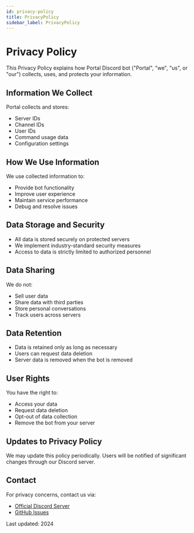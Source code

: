 ```yaml
---
id: privacy-policy
title: PrivacyPolicy
sidebar_label: PrivacyPolicy
---
```


# Privacy Policy

This Privacy Policy explains how Portal Discord bot ("Portal", "we", "us", or "our") collects, uses, and protects your information.

## Information We Collect

Portal collects and stores:
- Server IDs
- Channel IDs
- User IDs
- Command usage data
- Configuration settings

## How We Use Information

We use collected information to:
- Provide bot functionality
- Improve user experience
- Maintain service performance
- Debug and resolve issues

## Data Storage and Security

- All data is stored securely on protected servers
- We implement industry-standard security measures
- Access to data is strictly limited to authorized personnel

## Data Sharing

We do not:
- Sell user data
- Share data with third parties
- Store personal conversations
- Track users across servers

## Data Retention

- Data is retained only as long as necessary
- Users can request data deletion
- Server data is removed when the bot is removed

## User Rights

You have the right to:
- Access your data
- Request data deletion
- Opt-out of data collection
- Remove the bot from your server

## Updates to Privacy Policy

We may update this policy periodically. Users will be notified of significant changes through our Discord server.

## Contact

For privacy concerns, contact us via:
- [Official Discord Server](https://discord.com/invite/WrMUzJYyzJ)
- [GitHub Issues](https://github.com/keybraker/Portal/issues)

Last updated: 2024
